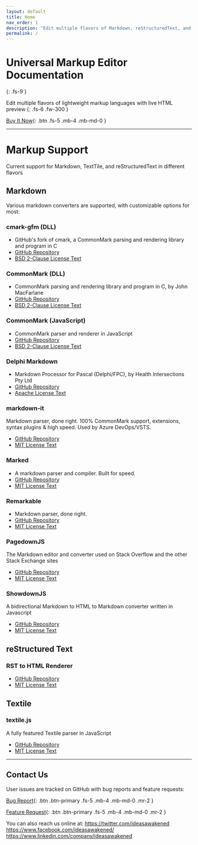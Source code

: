 ```yaml
---
layout: default
title: Home
nav_order: 1
description: "Edit multiple flavors of Markdown, reStructuredText, and Textile with live HTML preview."
permalink: /
---
```


# Universal Markup Editor Documentation
{: .fs-9 }

Edit multiple flavors of lightweight markup languages with live HTML preview
{: .fs-6 .fw-300 }

[Buy It Now](https://www.microsoft.com/en-us/store/apps/windows/){: .btn .fs-5 .mb-4 .mb-md-0 }

---

# Markup Support
Current support for Markdown, TextTile, and reStructuredText in different flavors

## Markdown
Various markdown converters are supported, with customizable options for most:

### cmark-gfm (DLL)
* GitHub's fork of cmark, a CommonMark parsing and rendering library and program in C
* [GitHub Repository](https://github.com/github/cmark-gfm)
* [BSD 2-Clause License Text](ume://License_DLL_JohnMacFarlane_cmark_gfm.md)

### CommonMark (DLL)
* CommonMark parsing and rendering library and program in C, by John MacFarlane
* [GitHub Repository](https://github.com/commonmark/cmark)
* [BSD 2-Clause License Text](ume://License_DLL_JohnMacFarlane_CommonMark.md)

### CommonMark (JavaScript)
* CommonMark parser and renderer in JavaScript
* [GitHub Repository](https://github.com/commonmark/commonmark.js)
* [BSD 2-Clause License Text](ume://License_JS_JohnMacFarlane_CommonMark.md)

### Delphi Markdown
* Markdown Processor for Pascal (Delphi/FPC), by Health Intersections Pty Ltd
* [GitHub Repository](https://github.com/grahamegrieve/delphi-markdown)
* [Apache License Text](ume://License_GrahameGrieve_DelphiMarkdown.md)

### markdown-it
Markdown parser, done right. 100% CommonMark support, extensions, syntax plugins & high speed. Used by Azure DevOps/VSTS.
* [GitHub Repository](https://github.com/markdown-it/markdown-it)
* [MIT License Text](ume://License_VitalyPuzrin_AlexKocharin_markdownit.md)

### Marked
* A markdown parser and compiler. Built for speed.
* [GitHub Repository](https://github.com/markedjs/marked)
* [MIT License Text](ume://License_ChristopherJeffrey_marked.md)

### Remarkable
* Markdown parser, done right.
* [GitHub Repository](https://github.com/jonschlinkert/remarkable)
* [MIT License Text](ume://License_JonSchlinkert_remarkable.md)

### PagedownJS
The Markdown editor and converter used on Stack Overflow and the other Stack Exchange sites
* [GitHub Repository](https://github.com/StackExchange/pagedown)
* [MIT License Text](ume://License_Pagedown.md)

### ShowdownJS
A bidirectional Markdown to HTML to Markdown converter written in Javascript
* [GitHub Repository](https://github.com/showdownjs/showdown)
* [MIT License Text](ume://License_Showdown.md)


## reStructured Text

### RST to HTML Renderer
* [GitHub Repository](https://github.com/thoward/rst2html)
* [MIT License Text](ume://License_TroyHoward_rst2html.md)

## Textile

### textile.js
A fully featured Textile parser in JavaScript
* [GitHub Repository](https://github.com/borgar/textile-js)
* [MIT License Text](ume://License_Borgar_textile.md)

---

## Contact Us

User issues are tracked on GitHub with bug reports and feature requests:  

[Bug Report](https://github.com/ideasawakened/universalmarkupeditor/issues/new?labels=bug&template=bug_report.md){: .btn .btn-primary .fs-5 .mb-4 .mb-md-0 .mr-2 }

[Feature Request](https://github.com/ideasawakened/universalmarkupeditor/issues/new?labels=enhancement&template=feature_request.md){: .btn .btn-primary .fs-5 .mb-4 .mb-md-0 .mr-2 }

You can also reach us online at:
https://twitter.com/ideasawakened
https://www.facebook.com/ideasawakened/
https://www.linkedin.com/company/ideasawakened
